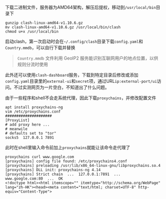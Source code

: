 下载二进制文件，服务器为AMD64架构，解压后提权，移动到`/usr/local/bin`目录下

```shell
gunzip clash-linux-amd64-v1.10.6.gz
mv clash-linux-amd64-v1.10.6.gz /usr/local/bin/clash
chmod u+x /usr/local/bin
```

启动clash，第一次启动时会在`~/.config/clash`目录下载`config.yaml`和`Country.mmdb`，可以自行下载并替换

> `Country.mmdb` 文件利用 GeoIP2 服务能识别互联网用户的地点位置，以供规则分流时使用

此外还可以使用`clash-dashboard`服务，下载到特定目录后修改或添加`config.yaml`目录里的`external-ui`和`secret`项，通过URL`ip:external-port/ui`访问。不过实测网页为一片空白，不知道出了什么问题。

由于一些程序和shell不会走系统代理，因此下载`proxychains`，并修改配置文件

```shell
apt install proxychains-ng
vim /etc/proxychains.conf
#####################
[ProxyList]
# add proxy here ...
# meanwile
# defaults set to "tor"
socks5 	127.0.0.1 7891
```

此时在shell里输入命令前加上`proxychains`就能让该命令走代理了

```shell
proxychains curl www.google.com
[proxychains] config file found: /etc/proxychains4.conf
[proxychains] preloading /usr/lib/x86_64-linux-gnu/libproxychains.so.4
[proxychains] DLL init: proxychains-ng 4.14
[proxychains] Strict chain  ...  127.0.0.1:7891  ...  www.google.com:80  ...  OK
<!doctype html><html itemscope="" itemtype="http://schema.org/WebPage" lang="zh-HK"><head><meta content="text/html; charset=UTF-8" http-equiv="Content-Type">
```

